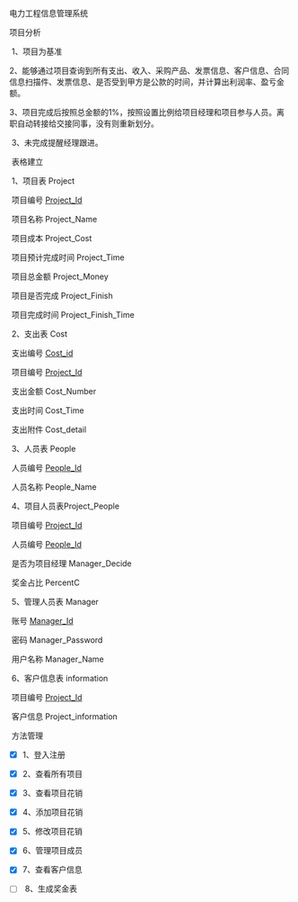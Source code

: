 电力工程信息管理系统

项目分析

​	1、项目为基准

​	2、能够通过项目查询到所有支出、收入、采购产品、发票信息、客户信息、合同信息扫描件、发票信息、是否受到甲方是公款的时间，并计算出利润率、盈亏金额。

​	3、项目完成后按照总金额的1%，按照设置比例给项目经理和项目参与人员。离职自动转接给交接同事，没有则重新划分。

​	3、未完成提醒经理跟进。



​	表格建立

​		1、项目表 Project

​				项目编号 <u>Project_Id</u>

​				项目名称 Project_Name

​				项目成本 Project_Cost

​				项目预计完成时间 Project_Time

​				项目总金额 Project_Money

​				项目是否完成 Project_Finish

​				项目完成时间 Project_Finish_Time

​		2、支出表 Cost

​				支出编号 <u>Cost_id</u>

​				项目编号 <u>Project_Id</u>

​				支出金额 Cost_Number

​				支出时间 Cost_Time

​				支出附件 Cost_detail

​		3、人员表 People

​					人员编号 <u>People_Id</u>

​					人员名称 People_Name

​		4、项目人员表Project_People

​					项目编号 <u>Project_Id</u>

​					人员编号 <u>People_Id</u>

​					是否为项目经理 Manager_Decide

​					奖金占比  PercentC

​		5、管理人员表 Manager

​					账号 <u>Manager_Id</u>

​					密码 Manager_Password

​					用户名称 Manager_Name

​		6、客户信息表  information

​					项目编号 <u>Project_Id</u>

​					客户信息 Project_information



​		方法管理

- [x] ​			1、登入注册

- [x] ​			2、查看所有项目


- [x] ​			3、查看项目花销

- [x] ​			4、添加项目花销

- [x] ​			5、修改项目花销

- [x] ​			6、管理项目成员

- [x] ​			7、查看客户信息

- [ ] ​			8、生成奖金表


​				